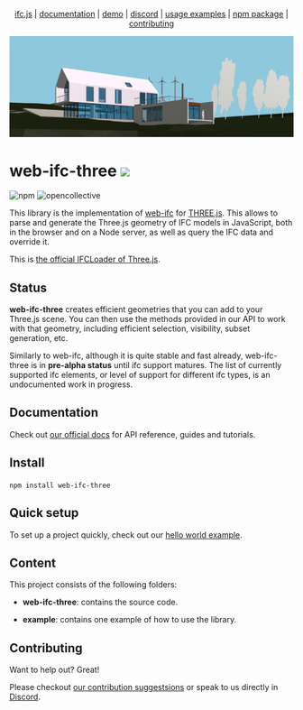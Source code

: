 <p align="center">
  <a href="https://ifcjs.github.io/info/">ifc.js</a>
  |
  <a href="https://ifcjs.github.io/info/docs/Guide/web-ifc-three/Introduction">documentation</a>
  |
  <a href="https://ifcjs.github.io/web-ifc-three/example/">demo</a>
  |
  <a href="https://discord.com/invite/g7Uzn2KSwB">discord</a>
  |
  <a href="https://github.com/tomvandig/web-ifc/tree/main/examples/usage/src">usage examples</a>
  |
  <a href="https://www.npmjs.com/package/web-ifc-three">npm package</a>
  |
  <a href="https://github.com/IFCjs/web-ifc-three/blob/main/contributing.md">contributing</a>
</p>

<img src="banner.png">
<h1>web-ifc-three <img src="https://ifcjs.github.io/info/img/logo.svg" width="32"></h1>

![npm](https://img.shields.io/npm/dw/web-ifc-three)
![opencollective](https://opencollective.com/ifcjs/tiers/badge.svg)

This library is the implementation of [web-ifc](https://github.com/tomvandig/web-ifc) for [THREE.js](https://github.com/mrdoob/three.js/). This allows to parse and generate the Three.js geometry of IFC models in JavaScript, both in the browser and on a Node server, as well as query the IFC data and override it.

This is [the official IFCLoader of Three.js](https://github.com/mrdoob/three.js/).

## Status

**web-ifc-three** creates efficient geometries that you can add to your Three.js scene. You can then use the methods provided in our API to work with that geometry, including efficient selection, visibility, subset generation, etc.

Similarly to web-ifc, although it is quite stable and fast already, web-ifc-three is in **pre-alpha status** until ifc support matures. The list of currently supported ifc elements, or level of support for different ifc types, is an undocumented work in progress.

## Documentation

Check out [our official docs](https://ifcjs.github.io/info/docs/Guide/web-ifc-three/Introduction) for API reference, guides and tutorials.

## Install

`npm install web-ifc-three`

## Quick setup

To set up a project quickly, check out our [hello world example](https://ifcjs.github.io/info/docs/Hello%20world).

## Content

This project consists of the following folders:

- **web-ifc-three**: contains the source code.

- **example**: contains one example of how to use the library.

## Contributing

Want to help out? Great!

Please checkout [our contribution suggestsions](https://github.com/IFCjs/web-ifc-three/blob/main/contributing.md) or speak to us directly in [Discord](https://discord.gg/FXfyR4XrKT).
